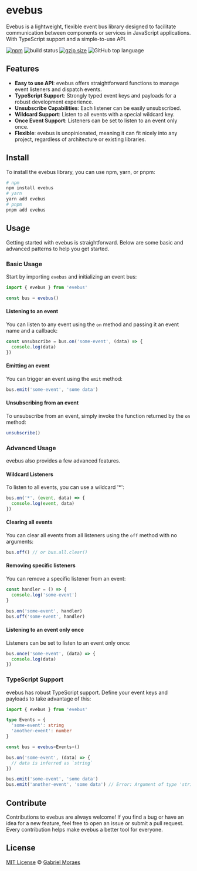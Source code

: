 # evebus

Evebus is a lightweight, flexible event bus library designed to facilitate communication between components or services in JavaScript applications. With TypeScript support and a simple-to-use API.

<a href="https://www.npmjs.org/package/evebus"><img src="https://img.shields.io/npm/v/evebus.svg" alt="npm"></a>
<img src="https://github.com/gabrielnafuzi/evebus/workflows/CI/badge.svg" alt="build status">
<a href="https://unpkg.com/evebus/dist/evebus.js"><img src="https://img.badgesize.io/https://unpkg.com/evebus/dist/evebus.cjs.production.min.js?compression=gzip&label=gzip" alt="gzip size"></a>
<img src="https://img.shields.io/github/languages/top/gabrielnafuzi/evebus" alt="GitHub top language" />

## Features

- **Easy to use API**: evebus offers straightforward functions to manage event listeners and dispatch events.
- **TypeScript Support**: Strongly typed event keys and payloads for a robust development experience.
- **Unsubscribe Capabilities**: Each listener can be easily unsubscribed.
- **Wildcard Support**: Listen to all events with a special wildcard key.
- **Once Event Support**: Listeners can be set to listen to an event only once.
- **Flexible**: evebus is unopinionated, meaning it can fit nicely into any project, regardless of architecture or existing libraries.

## Install

To install the evebus library, you can use npm, yarn, or pnpm:

```bash
# npm
npm install evebus
# yarn
yarn add evebus
# pnpm
pnpm add evebus
```

## Usage

Getting started with evebus is straightforward. Below are some basic and advanced patterns to help you get started.

### Basic Usage

Start by importing `evebus` and initializing an event bus:

```ts
import { evebus } from 'evebus'

const bus = evebus()
```

#### Listening to an event

You can listen to any event using the `on` method and passing it an event name and a callback:

```ts
const unsubscribe = bus.on('some-event', (data) => {
  console.log(data)
})
```

#### Emitting an event

You can trigger an event using the `emit` method:

```ts
bus.emit('some-event', 'some data')
```

#### Unsubscribing from an event

To unsubscribe from an event, simply invoke the function returned by the `on` method:

```ts
unsubscribe()
```

### Advanced Usage

evebus also provides a few advanced features.

#### Wildcard Listeners

To listen to all events, you can use a wildcard '\*':

```ts
bus.on('*', (event, data) => {
  console.log(event, data)
})
```

#### Clearing all events

You can clear all events from all listeners using the `off` method with no arguments:

```ts
bus.off() // or bus.all.clear()
```

#### Removing specific listeners

You can remove a specific listener from an event:

```ts
const handler = () => {
  console.log('some-event')
}

bus.on('some-event', handler)
bus.off('some-event', handler)
```

#### Listening to an event only once

Listeners can be set to listen to an event only once:

```ts
bus.once('some-event', (data) => {
  console.log(data)
})
```

### TypeScript Support

evebus has robust TypeScript support. Define your event keys and payloads to take advantage of this:

```ts
import { evebus } from 'evebus'

type Events = {
  'some-event': string
  'another-event': number
}

const bus = evebus<Events>()

bus.on('some-event', (data) => {
  // data is inferred as `string`
})

bus.emit('some-event', 'some data')
bus.emit('another-event', 'some data') // Error: Argument of type 'string' is not assignable to parameter of type 'number'
```

## Contribute

Contributions to evebus are always welcome! If you find a bug or have an idea for a new feature, feel free to open an issue or submit a pull request. Every contribution helps make evebus a better tool for everyone.

## License

[MIT License](https://opensource.org/licenses/MIT) © [Gabriel Moraes](https://github.com/gabrielnafuzi)
